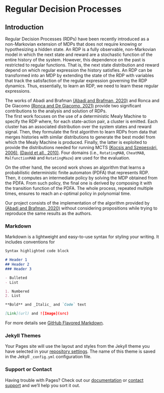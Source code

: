 # Regular Decision Processes

## Introduction

Regular Decision Processes (RDPs) have
been recently introduced as a non-Markovian extension of
MDPs that does not require knowing or hypothesizing a hidden
state. An RDP is a fully observable, non-Markovian model in
which the next state and reward are a stochastic function of the
entire history of the system. However, this dependence on the
past is restricted to regular functions. That is, the next state
distribution and reward depend on which regular expression
the history satisfies. An RDP can be transformed into an MDP by extending
the state of the RDP with variables that track the satisfaction of the regular expression governing the RDP dynamics.
Thus, essentially, to learn an RDP, we need to learn these
regular expressions. 


The works of Abadi and Brafman [(Abadi and Brafman, 2020)](https://www.ijcai.org/proceedings/2020/270) and Ronca and De Giacomo [(Ronca and De Giacomo, 2021)](https://arxiv.org/abs/2105.06784) provide two significant contributions to the analysis and solution of RDPs.  
The first work focuses on the use of a deterministic Mealy Machine to specify the RDP where, for each state-action pair, a cluster is emitted. Each cluster has an associated distribution over the system states and reward signal. Then, they formulate the first algorithm to learn RDPs from data that merges histories with similar distributions to generate the best model from which the Mealy Machine is produced.
Finally, the latter is exploited to provide the distributions needed for running MCTS [(Kocsis and Szepesvári, 2006)](https://link.springer.com/chapter/10.1007/11871842_29), [(David et all., 2010)](https://dspace.mit.edu/handle/1721.1/100395).
Four domains (i.e., `RotatingMAB`, `CheatMAB`, `MalfunctionMAB` and `RotatingMaze`) are used for the evaluation.

On the other hand, the second work shows an algorithm that learns a probabilistic deterministic finite automaton (PDFA) that represents RDP. Then, it computes an intermediate policy by solving the MDP obtained from the PDFA. From such policy, the final one is derived by composing it with the transition function of the PDFA. The whole process, repeated multiple times, ensures to reach an $\epsilon$-optimal policy in polynomial time. 

Our project consists of the implementation of the algorithm provided by [(Abadi and Brafman, 2020)](https://www.ijcai.org/proceedings/2020/270) without considering propositions while trying to reproduce the same results as the authors.

### Markdown

Markdown is a lightweight and easy-to-use syntax for styling your writing. It includes conventions for

```markdown
Syntax highlighted code block

# Header 1
## Header 2
### Header 3

- Bulleted
- List

1. Numbered
2. List

**Bold** and _Italic_ and `Code` text

[Link](url) and ![Image](src)
```

For more details see [GitHub Flavored Markdown](https://guides.github.com/features/mastering-markdown/).

### Jekyll Themes

Your Pages site will use the layout and styles from the Jekyll theme you have selected in your [repository settings](https://github.com/pepes97/Regular-Decision-Processes/settings/pages). The name of this theme is saved in the Jekyll `_config.yml` configuration file.

### Support or Contact

Having trouble with Pages? Check out our [documentation](https://docs.github.com/categories/github-pages-basics/) or [contact support](https://support.github.com/contact) and we’ll help you sort it out.
